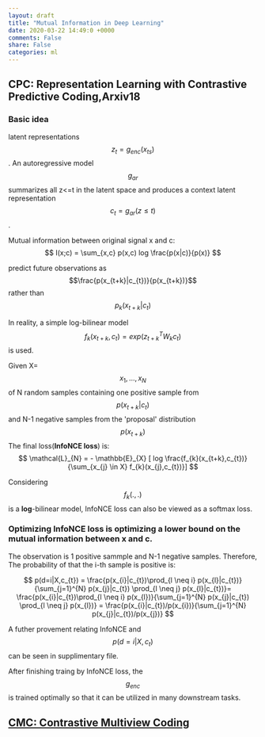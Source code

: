 ```yaml
---
layout: draft
title: "Mutual Information in Deep Learning"
date: 2020-03-22 14:49:0 +0000
comments: False
share: False
categories: ml
---
```

<!--
https://www.zhihu.com/question/355779873/answer/895625711

https://zhuanlan.zhihu.com/p/108906502


-->

## CPC: Representation Learning with Contrastive Predictive Coding,Arxiv18

### Basic idea

latent representations $$z_{t}=g_{enc}(x_{ts})$$. An autoregressive model $$g_{ar}$$ summarizes all z<=t  in the latent space and produces a context latent representation $$c_{t}=g_{ar}(z\le t)$$.

Mutual information between original signal x and c:
$$
I(x;c) = \sum_{x,c} p(x,c) log \frac{p(x|c)}{p(x)}
$$


predict future observations as $$\frac{p(x_{t+k}|c_{t})}{p(x_{t+k})}$$ 
rather than 
$$p_{k}(x_{t+k}|c_{t})$$

In reality, a simple log-bilinear model $$
f_{k}(x_{t+k},c_{t})=exp(z^{T}_{t+k}W_{k}c_{t})
$$ is used.

Given X=$$x_{1},...,x_{N}$$ of N random samples containing one positive sample from $$p(x_{t+k}|c_{t})$$ and N-1 negative samples from the 'proposal' distribution $$
p(x_{t+k})
$$
The final loss(**InfoNCE loss**) is:$$
\mathcal{L}_{N} = - \mathbb{E}_{X} [ log \frac{f_{k}(x_{t+k},c_{t})}{\sum_{x_{j} \in X} f_{k}(x_{j},c_{t})}]
$$

Considering $$f_{k}(.,.)$$ is a **log**-bilinear model, InfoNCE loss can also be viewed as a softmax loss.


### Optimizing InfoNCE loss is optimizing a **lower bound** on the mutual information between x and c.

The observation is 1 positive sammple and N-1 negative samples. Therefore, The probability of that the i-th sample is positive is:

$$
p(d=i|X,c_{t}) = \frac{p(x_{i}|c_{t})\prod_{l \neq i} p(x_{l}|c_{t})}{\sum_{j=1}^{N} p(x_{j}|c_{t}) \prod_{l \neq j} p(x_{l}|c_{t})}= \frac{p(x_{i}|c_{t})\prod_{l \neq i} p(x_{l})}{\sum_{j=1}^{N} p(x_{j}|c_{t}) \prod_{l \neq j} p(x_{l})}
= \frac{p(x_{i}|c_{t})/p(x_{i})}{\sum_{j=1}^{N} p(x_{j}|c_{t})/p(x_{j})}
$$

A futher provement relating InfoNCE and $$
p(d=i|X,c_{t})$$ can be seen in supplimentary file.

After finishing traing by InfoNCE loss, the $$g_{enc}$$ is trained optimally so that it can be utilized in many downstream tasks.

## [CMC: Contrastive Multiview Coding](http://people.csail.mit.edu/yonglong/yonglong/cmc_icml_workshop.pdf)




